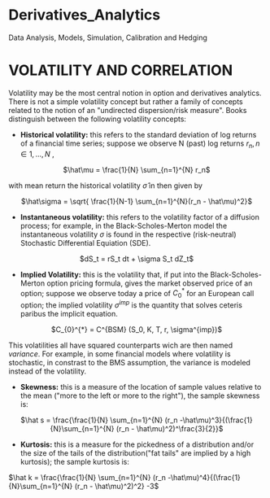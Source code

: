 # Derivatives_Analytics
Data Analysis, Models, Simulation, Calibration and Hedging


# VOLATILITY AND CORRELATION
Volatility may be the most central notion in option and derivatives analytics. There is not a simple volatility concept but rather a family of concepts related to the notion of an "undirected dispersion/risk measure". Books distinguish between the following volatility concepts:

* **Historical volatility:** this refers to the standard deviation of log returns of a financial time series; suppose we observe N (past) log returns $r_n , n \in{1,...,N}$ , 

<p align="center">$\hat\mu = \frac{1}{N} \sum_{n=1}^{N} r_n$</p>

with mean return the historical volatility $\hat\sigma$ in then given by 

<p align="center">$\hat\sigma = \sqrt{ \frac{1}{N-1} \sum_{n=1}^{N}(r_n - \hat\mu)^2}$</p>

* **Instantaneous volatility:** this refers to the volatility factor of a diffusion process; for example, in the Black-Scholes-Merton model the instantaneous volatility $\sigma$ is found in the respective (risk-neutral) Stochastic Differential Equiation (SDE).

<p align="center">$dS_t = rS_t dt + \sigma S_t dZ_t$</p>

* **Implied Volatility:** this is the volatility that, if put into the Black-Scholes-Merton option pricing formula, gives the market observed price of an option; suppose we observe today a price of $C_{0}^{*}$ for an European call option; the implied volatility $\sigma^{imp}$ is the quantity that solves ceteris paribus the implicit equation.

<p align="center">$C_{0}^{*} = C^{BSM} (S_0, K, T, r, \sigma^{imp})$</p>

This volatilities all have squared counterparts wich are then named *variance*. For example, in some financial models where volatility is stochastic, in constrast to the BMS assumption, the variance is modeled instead of the volatility.

* **Skewness:** this is a measure of the location of sample values relative to the mean ("more to the left or more to the right"), the sample skewness is:

<p align="center">$\hat s = \frac{\frac{1}{N} \sum_{n=1}^{N} (r_n -\hat\mu)^3}{(\frac{1}{N}\sum_{n=1}^{N} (r_n - \hat\mu)^2)^\frac{3}{2}}$</p>

* **Kurtosis:** this is a measure for the pickedness of a distribution and/or the size of the tails of the distribution("fat tails" are implied by a high kurtosis); the sample kurtosis is:

$\hat k = \frac{\frac{1}{N} \sum_{n=1}^{N} (r_n -\hat\mu)^4}{(\frac{1}{N}\sum_{n=1}^{N} (r_n - \hat\mu)^2)^2} -3$
